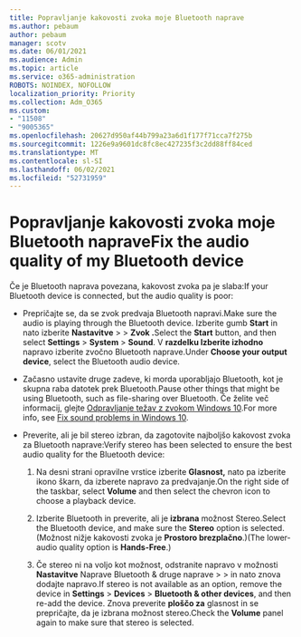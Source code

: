 ```yaml
---
title: Popravljanje kakovosti zvoka moje Bluetooth naprave
ms.author: pebaum
author: pebaum
manager: scotv
ms.date: 06/01/2021
ms.audience: Admin
ms.topic: article
ms.service: o365-administration
ROBOTS: NOINDEX, NOFOLLOW
localization_priority: Priority
ms.collection: Adm_O365
ms.custom:
- "11508"
- "9005365"
ms.openlocfilehash: 20627d950af44b799a23a6d1f177f71cca7f275b
ms.sourcegitcommit: 1226e9a9601dc8fc8ec427235f3c2dd88ff84ced
ms.translationtype: MT
ms.contentlocale: sl-SI
ms.lasthandoff: 06/02/2021
ms.locfileid: "52731959"
---
```

# <a name="fix-the-audio-quality-of-my-bluetooth-device"></a><span data-ttu-id="22ad5-102">Popravljanje kakovosti zvoka moje Bluetooth naprave</span><span class="sxs-lookup"><span data-stu-id="22ad5-102">Fix the audio quality of my Bluetooth device</span></span>

<span data-ttu-id="22ad5-103">Če je Bluetooth naprava povezana, kakovost zvoka pa je slaba:</span><span class="sxs-lookup"><span data-stu-id="22ad5-103">If your Bluetooth device is connected, but the audio quality is poor:</span></span>

- <span data-ttu-id="22ad5-104">Prepričajte se, da se zvok predvaja Bluetooth napravi.</span><span class="sxs-lookup"><span data-stu-id="22ad5-104">Make sure the audio is playing through the Bluetooth device.</span></span> <span data-ttu-id="22ad5-105">Izberite gumb **Start** in nato izberite **Nastavitve**  >    >  **Zvok .**</span><span class="sxs-lookup"><span data-stu-id="22ad5-105">Select the **Start** button, and then select **Settings** > **System** > **Sound**.</span></span> <span data-ttu-id="22ad5-106">V **razdelku Izberite izhodno** napravo izberite zvočno Bluetooth naprave.</span><span class="sxs-lookup"><span data-stu-id="22ad5-106">Under **Choose your output device**, select the Bluetooth audio device.</span></span>

- <span data-ttu-id="22ad5-107">Začasno ustavite druge zadeve, ki morda uporabljajo Bluetooth, kot je skupna raba datotek prek Bluetooth.</span><span class="sxs-lookup"><span data-stu-id="22ad5-107">Pause other things that might be using Bluetooth, such as file-sharing over Bluetooth.</span></span> <span data-ttu-id="22ad5-108">Če želite več informacij, glejte [Odpravljanje težav z zvokom Windows 10](https://support.microsoft.com/en-us/help/4026994).</span><span class="sxs-lookup"><span data-stu-id="22ad5-108">For more info, see [Fix sound problems in Windows 10](https://support.microsoft.com/en-us/help/4026994).</span></span>

- <span data-ttu-id="22ad5-109">Preverite, ali je bil stereo izbran, da zagotovite najboljšo kakovost zvoka za Bluetooth naprave:</span><span class="sxs-lookup"><span data-stu-id="22ad5-109">Verify stereo has been selected to ensure the best audio quality for the Bluetooth device:</span></span>
    1. <span data-ttu-id="22ad5-110">Na desni strani opravilne vrstice izberite **Glasnost,** nato pa izberite ikono škarn, da izberete napravo za predvajanje.</span><span class="sxs-lookup"><span data-stu-id="22ad5-110">On the right side of the taskbar, select **Volume** and then select the chevron icon to choose a playback device.</span></span>

    1. <span data-ttu-id="22ad5-111">Izberite Bluetooth in preverite, ali je **izbrana** možnost Stereo.</span><span class="sxs-lookup"><span data-stu-id="22ad5-111">Select the Bluetooth device, and make sure the **Stereo** option is selected.</span></span> <span data-ttu-id="22ad5-112">(Možnost nižje kakovosti zvoka je **Prostoro brezplačno**.)</span><span class="sxs-lookup"><span data-stu-id="22ad5-112">(The lower-audio quality option is **Hands-Free**.)</span></span>

    1. <span data-ttu-id="22ad5-113">Če stereo ni na voljo kot možnost, odstranite napravo v možnosti **Nastavitve** Naprave Bluetooth & druge naprave  >    >  in nato znova dodajte napravo.</span><span class="sxs-lookup"><span data-stu-id="22ad5-113">If stereo is not available as an option, remove the device in **Settings** > **Devices** > **Bluetooth & other devices**, and then re-add the device.</span></span> <span data-ttu-id="22ad5-114">Znova preverite **ploščo za** glasnost in se prepričajte, da je izbrana možnost stereo.</span><span class="sxs-lookup"><span data-stu-id="22ad5-114">Check the **Volume** panel again to make sure that stereo is selected.</span></span>

